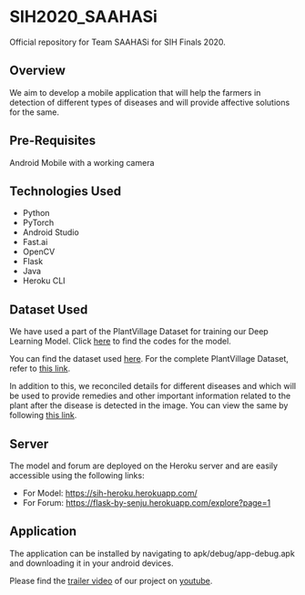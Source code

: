 # SIH2020_SAAHASi
Official repository for Team SAAHASi for SIH Finals 2020.

## Overview
We aim to develop a mobile application that will help the farmers in detection of different types of diseases and will provide affective solutions for the same.

## Pre-Requisites
Android Mobile with a working camera

## Technologies Used
- Python
- PyTorch
- Android Studio
- Fast.ai
- OpenCV
- Flask
- Java
- Heroku CLI

## Dataset Used
We have used a part of the PlantVillage Dataset for training our Deep Learning Model. Click [here](https://github.com/arnabsinha99/IC465_SAAHASi/tree/master/models) to find the codes for the model.

You can find the dataset used [here](). For the complete PlantVillage Dataset, refer to [this link](https://github.com/spMohanty/PlantVillage-Dataset).

In addition to this, we reconciled details for different diseases and which will be used to provide remedies and other important information related to the plant after the disease is detected in the image. You can view the same by following [this link](https://docs.google.com/spreadsheets/d/1W_laHMglYh4LnsfSw7Qha3ebn8Iubw6yiAYCM3mDYlM/edit?usp=sharing).

## Server
The model and forum are deployed on the Heroku server and are easily accessible using the following links:
- For Model: https://sih-heroku.herokuapp.com/
- For Forum: https://flask-by-senju.herokuapp.com/explore?page=1

## Application
The application can be installed by navigating to apk/debug/app-debug.apk and downloading it in your android devices.

Please find the [trailer video](https://www.youtube.com/watch?v=m80wFpbHFAk&feature=youtu.be) of our project on [youtube](https://www.youtube.com/watch?v=m80wFpbHFAk&feature=youtu.be).
